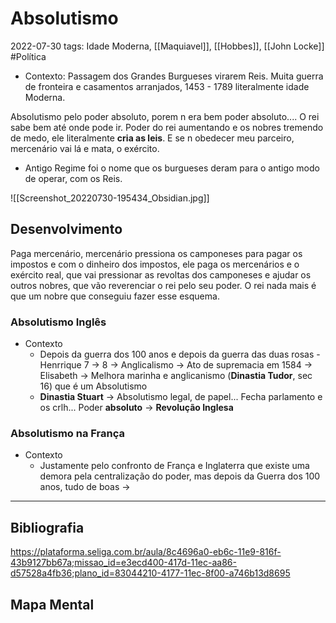 # Absolutismo
2022-07-30
tags: Idade Moderna, [[Maquiavel]], [[Hobbes]], [[John Locke]] #Política 

* Contexto: Passagem dos Grandes Burgueses virarem Reis. Muita guerra de fronteira e casamentos arranjados, 1453 - 1789 literalmente idade Moderna.

Absolutismo pelo poder absoluto, porem n era bem poder absoluto.... O rei sabe bem até onde pode ir. Poder do rei aumentando e os nobres tremendo de medo, ele literalmente **cria as leis**. E se n obedecer meu parceiro, mercenário vai lá e mata, o exército.

* Antigo Regime foi o nome que os burgueses deram para o antigo modo de operar, com os Reis.

![[Screenshot_20220730-195434_Obsidian.jpg]]

## Desenvolvimento

Paga mercenário, mercenário pressiona os camponeses para pagar os impostos e com o dinheiro dos impostos, ele paga os mercenários e o exército real, que vai pressionar as revoltas dos camponeses e ajudar os outros nobres, que vão reverenciar o rei pelo seu poder. O rei nada mais é que um nobre que conseguiu fazer esse esquema.

### Absolutismo Inglês

* Contexto
    * Depois da guerra dos 100 anos e depois da guerra das duas rosas - Henrrique 7 -> 8 -> Anglicalismo -> Ato de supremacia em 1584  -> Elisabeth -> Melhora marinha e anglicanismo (**Dinastia Tudor**, sec 16) que é um Absolutismo
    * **Dinastia Stuart** -> Absolutismo legal, de papel... Fecha parlamento e os crlh... Poder **absoluto** -> **Revolução Inglesa**

### Absolutismo na França

* Contexto
    * Justamente pelo confronto de França e Inglaterra que existe uma demora pela centralização do poder, mas depois da Guerra dos 100 anos, tudo de boas -> 


-----------------------------------------------
## Bibliografia

https://plataforma.seliga.com.br/aula/8c4696a0-eb6c-11e9-816f-43b9127bb67a;missao_id=e3ecd400-417d-11ec-aa86-d57528a4fb36;plano_id=83044210-4177-11ec-8f00-a746b13d8695

## Mapa Mental